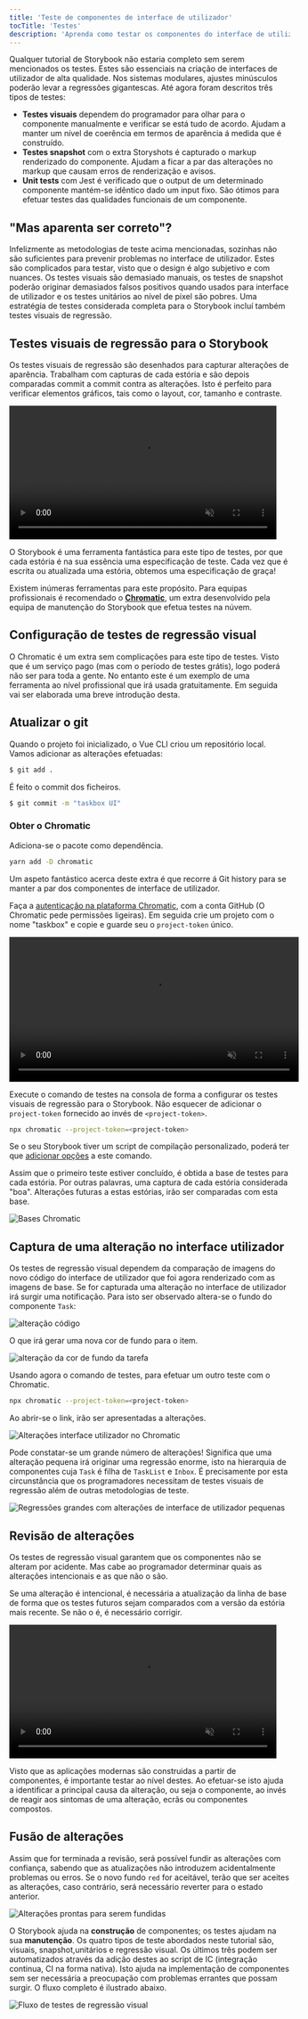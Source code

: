 ```yaml
---
title: 'Teste de componentes de interface de utilizador'
tocTitle: 'Testes'
description: 'Aprenda como testar os componentes do interface de utilizador'
---
```


Qualquer tutorial de Storybook não estaria completo sem serem mencionados os testes. Estes são essenciais na criação de interfaces de utilizador de alta qualidade. Nos sistemas modulares, ajustes minúsculos poderão levar a regressões gigantescas. Até agora foram descritos três tipos de testes:

- **Testes visuais** dependem do programador para olhar para o componente manualmente e verificar se está tudo de acordo. Ajudam a manter um nível de coerência em termos de aparência á medida que é construído.
- **Testes snapshot** com o extra Storyshots é capturado o markup renderizado do componente. Ajudam a ficar a par das alterações no markup que causam erros de renderização e avisos.
- **Unit tests** com Jest é verificado que o output de um determinado componente mantém-se idêntico dado um input fixo. São ótimos para efetuar testes das qualidades funcionais de um componente.

## "Mas aparenta ser correto"?

Infelizmente as metodologias de teste acima mencionadas, sozinhas não são suficientes para prevenir problemas no interface de utilizador. Estes são complicados para testar, visto que o design é algo subjetivo e com nuances. Os testes visuais são demasiado manuais, os testes de snapshot poderão originar demasiados falsos positivos quando usados para interface de utilizador e os testes unitários ao nível de pixel são pobres. Uma estratégia de testes considerada completa para o Storybook incluí também testes visuais de regressão.

## Testes visuais de regressão para o Storybook

Os testes visuais de regressão são desenhados para capturar alterações de aparência. Trabalham com capturas de cada estória e são depois comparadas commit a commit contra as alterações. Isto é perfeito para verificar elementos gráficos, tais como o layout, cor, tamanho e contraste.

<video autoPlay muted playsInline loop style="width:480px; margin: 0 auto;">
  <source
    src="/intro-to-storybook/visual-regression-testing.mp4"
    type="video/mp4"
  />
</video>

O Storybook é uma ferramenta fantástica para este tipo de testes, por que cada estória é na sua essência uma especificação de teste. Cada vez que é escrita ou atualizada uma estória, obtemos uma especificação de graça!

Existem inúmeras ferramentas para este propósito. Para equipas profissionais é recomendado o [**Chromatic**](https://www.chromatic.com/), um extra desenvolvido pela equipa de manutenção do Storybook que efetua testes na núvem.

## Configuração de testes de regressão visual

O Chromatic é um extra sem complicações para este tipo de testes. Visto que é um serviço pago (mas com o período de testes grátis), logo poderá não ser para toda a gente. No entanto este é um exemplo de uma ferramenta ao nível profissional que irá usada gratuitamente.
Em seguida vai ser elaborada uma breve introdução desta.

## Atualizar o git

Quando o projeto foi inicializado, o Vue CLI criou um repositório local. Vamos adicionar as alterações efetuadas:

```bash
$ git add .
```

É feito o commit dos ficheiros.

```bash
$ git commit -m "taskbox UI"
```

### Obter o Chromatic

Adiciona-se o pacote como dependência.

```bash
yarn add -D chromatic
```

Um aspeto fantástico acerca deste extra é que recorre á Git history para se manter a par dos componentes de interface de utilizador.

Faça a [autenticação na plataforma Chromatic](https://www.chromatic.com/start), com a conta GitHub (O Chromatic pede permissões ligeiras). Em seguida crie um projeto com o nome "taskbox" e copie e guarde seu o `project-token` único.

<video autoPlay muted playsInline loop style="width:520px; margin: 0 auto;">
  <source
    src="/intro-to-storybook/chromatic-setup-learnstorybook.mp4"
    type="video/mp4"
  />
</video>

Execute o comando de testes na consola de forma a configurar os testes visuais de regressão para o Storybook. Não esquecer de adicionar o `project-token` fornecido ao invés de `<project-token>`.

```bash
npx chromatic --project-token=<project-token>
```

<div class="aside"> Se o seu Storybook tiver um script de compilação personalizado, poderá ter que <a href="https://www.chromatic.com/docs/setup#command-options">adicionar opções</a> a este comando. </div>

Assim que o primeiro teste estiver concluído, é obtida a base de testes para cada estória. Por outras palavras, uma captura de cada estória considerada "boa". Alterações futuras a estas estórias, irão ser comparadas com esta base.

![Bases Chromatic](/intro-to-storybook/chromatic-baselines.png)

## Captura de uma alteração no interface utilizador

Os testes de regressão visual dependem da comparação de imagens do novo código do interface de utilizador que foi agora renderizado com as imagens de base. Se for capturada uma alteração no interface de utilizador irá surgir uma notificação. Para isto ser observado altera-se o fundo do componente `Task`:

![alteração código](/intro-to-storybook/chromatic-change-to-task-component.png)

O que irá gerar uma nova cor de fundo para o item.

![alteração da cor de fundo da tarefa](/intro-to-storybook/chromatic-task-change.png)

Usando agora o comando de testes, para efetuar um outro teste com o Chromatic.

```bash
npx chromatic --project-token=<project-token>
```

Ao abrir-se o link, irão ser apresentadas a alterações.

![Alterações interface utilizador no Chromatic](/intro-to-storybook/chromatic-catch-changes.png)

Pode constatar-se um grande número de alterações! Significa que uma alteração pequena irá originar uma regressão enorme, isto na hierarquia de componentes cuja `Task` é filha de `TaskList` e `Inbox`.
É precisamente por esta circunstância que os programadores necessitam de testes visuais de regressão além de outras metodologias de teste.

![Regressões grandes com alterações de interface de utilizador pequenas](/intro-to-storybook/minor-major-regressions.gif)

## Revisão de alterações

Os testes de regressão visual garantem que os componentes não se alteram por acidente. Mas cabe ao programador determinar quais as alterações intencionais e as que não o são.

Se uma alteração é intencional, é necessária a atualização da linha de base de forma que os testes futuros sejam comparados com a versão da estória mais recente. Se não o é, é necessário corrigir.

<video autoPlay muted playsInline loop style="width:480px; margin: 0 auto;">
  <source
    src="/intro-to-storybook/website-workflow-review-merge-optimized.mp4"
    type="video/mp4"
  />
</video>

Visto que as aplicações modernas são construidas a partir de componentes, é importante testar ao nível destes. Ao efetuar-se isto ajuda a identificar a principal causa da alteração, ou seja o componente, ao invés de reagir aos sintomas de uma alteração, ecrãs ou componentes compostos.

## Fusão de alterações

Assim que for terminada a revisão, será possível fundir as alterações com confiança, sabendo que as atualizações não introduzem acidentalmente problemas ou erros. Se o novo fundo `red` for aceitável, terão que ser aceites as alterações, caso contrário, será necessário reverter para o estado anterior.

![Alterações prontas para serem fundidas](/intro-to-storybook/chromatic-review-finished.png)

O Storybook ajuda na **construção** de componentes; os testes ajudam na sua **manutenção**. Os quatro tipos de teste abordados neste tutorial são, visuais, snapshot,unitários e regressão visual. Os últimos três podem ser automatizados através da adição destes ao script de IC (integração continua, CI na forma nativa). Isto ajuda na implementação de componentes sem ser necessária a preocupação com problemas errantes que possam surgir. O fluxo completo é ilustrado abaixo.

![Fluxo de testes de regressão visual](/intro-to-storybook/cdd-review-workflow.png)
